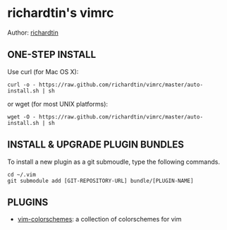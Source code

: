 # richardtin's vimrc

Author: [richardtin](https://github.com/richardtin)

## ONE-STEP INSTALL

Use curl (for Mac OS X):

```
curl -o - https://raw.github.com/richardtin/vimrc/master/auto-install.sh | sh
```

or wget (for most UNIX platforms):

```
wget -O - https://raw.github.com/richardtin/vimrc/master/auto-install.sh | sh
```

## INSTALL & UPGRADE PLUGIN BUNDLES

To install a new plugin as a git submoudle, type the following commands.

```
cd ~/.vim
git submodule add [GIT-REPOSITORY-URL] bundle/[PLUGIN-NAME]
```

## PLUGINS

- [vim-colorschemes]: a collection of colorschemes for vim

[vim-colorschemes]: https://github.com/flazz/vim-colorschemes
